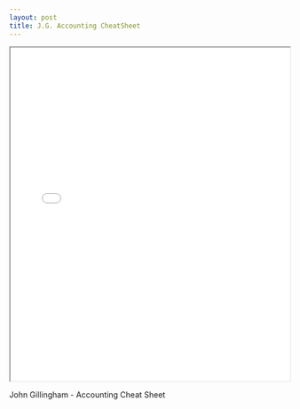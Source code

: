 ```yaml
---
layout: post
title: J.G. Accounting CheatSheet
---
```



<div class="pdf-container">
    <iframe src="/bookkeeping/assets/misc/2015-4-26_Accounting_Cheat_Sheet_John_Gillingham_all_rights_reserved_posted_4-27-2015.pdf#zoom=FitH" height="600" width="100%" allowFullScreen="true">
    </iframe>
</div>

John Gillingham - Accounting Cheat Sheet